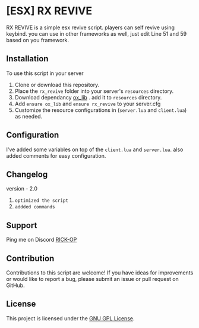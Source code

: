# [ESX] RX REVIVE 

RX REVIVE is a simple esx revive script. players can self revive using keybind. you can use in other frameworks as well, just edit Line 51 and 59 based on you framework. 

## Installation

To use this script in your server

1. Clone or download this repository.
2. Place the `rx_revive` folder into your server's `resources` directory.
3. Download dependancy [ox_lib](https://github.com/overextended/ox_lib) . add it to `resources` directory.
4. Add `ensure ox_lib` and `ensure rx_revive` to your server.cfg 
5. Customize the resource configurations in (`server.lua` and `client.lua`) as needed.

## Configuration

I've added some variables on top of the `client.lua` and `server.lua`. also added comments for easy configuration.

## Changelog

version - 2.0

1. `optimized the script `
2. `addded commands`

## Support

Ping me on Discord [RICK-OP](http://discordapp.com/users/878309835484053535)

## Contribution

Contributions to this script are welcome! If you have ideas for improvements or would like to report a bug, please submit an issue or pull request on GitHub.

## License

This project is licensed under the [GNU GPL License](LICENSE).
